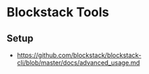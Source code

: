 # Blockstack Tools

## Setup 

- https://github.com/blockstack/blockstack-cli/blob/master/docs/advanced_usage.md
